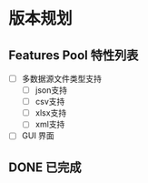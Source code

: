 # 版本规划

## Features Pool 特性列表

- [ ] 多数据源文件类型支持
  - [ ] json支持
  - [ ] csv支持
  - [ ] xlsx支持
  - [ ] xml支持

- [ ] GUI 界面

## DONE 已完成

